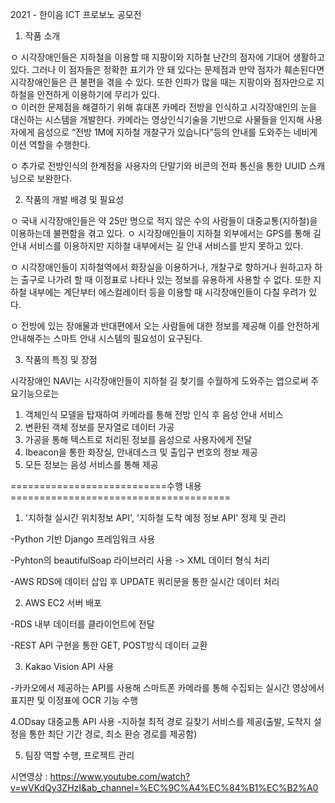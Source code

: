 
2021 - 한이음 ICT 프로보노 공모전

1. 작품 소개 
 
 ㅇ 시각장애인들은 지하철을 이용할 때 지팡이와 지하철 난간의 점자에 기대어 생활하고 있다. 그러나 이 점자들은 정확한 표기가 안 돼 있다는 문제점과 만약 점자가 훼손된다면 시각장애인들은 큰 불편을 겪을 수 있다. 또한 인파가 많을 때는 지팡이와 점자만으로 지하철을 안전하게 이용하기에 무리가 있다.  
 ㅇ 이러한 문제점을 해결하기 위해 휴대폰 카메라 전방을 인식하고 시각장애인의 눈을 대신하는 시스템을 개발한다. 카메라는 영상인식기술을 기반으로 사물들을 인지해 사용자에게 음성으로 “전방 1M에 지하철 개찰구가 있습니다”등의 안내를 도와주는 네비게이션 역할을 수행한다.
 
 ㅇ 추가로 전방인식의 한계점을 사용자의 단말기와 비콘의 전파 통신을 통한 UUID 스캐닝으로 보완한다.


2. 작품의 개발 배경 및 필요성

ㅇ 국내 시각장애인들은 약 25만 명으로 적지 않은 수의 사람들이 대중교통(지하철)을 이용하는데 불편함을 겪고 있다.
 ㅇ 시각장애인들이 지하철 외부에서는 GPS를 통해 길 안내 서비스를 이용하지만 지하철 내부에서는 길 안내 서비스를 받지 못하고 있다.
 
 ㅇ 시각장애인들이 지하철역에서 화장실을 이용하거나, 개찰구로 향하거나 원하고자 하는 출구로 나가려 할 때 이정표로 나타나 있는 정보를 유용하게 사용할 수 없다. 
또한 지하철 내부에는 계단부터 에스컬레이터 등을 이용할 때 시각장애인들이 다칠 우려가 있다.

ㅇ 전방에 있는 장애물과 반대편에서 오는 사람들에 대한 정보를 제공해 이를 안전하게 안내해주는 스마트 안내 시스템의 필요성이 요구된다.

3. 작품의 특징 및 장점
 
 시각장애인 NAVI는 시각장애인들이 지하철 길 찾기를 수월하게 도와주는 앱으로써 주요기능으로는 

1. 객체인식 모델을 탑재하여 카메라를 통해 전방 인식 후 음성 안내 서비스 
2. 변환된 객체 정보를 문자열로 데이터 가공
3. 가공을 통해 텍스트로 처리된 정보를 음성으로 사용자에게 전달
4. Ibeacon을 통한 화장실, 안내데스크 및 출입구 번호의 정보 제공
5. 모든 정보는 음성 서비스를 통해 제공

===========================수행 내용======================================

1. '지하철 실시간 위치정보 API', '지하철 도착 예정 정보 API' 정제 및 관리

-Python 기반 Django 프레임워크 사용

-Pyhton의 beautifulSoap 라이브러리 사용 -> XML 데이터 형식 처리

-AWS RDS에 데이터 삽입 후 UPDATE 쿼리문을 통한 실시간 데이터 처리

2. AWS EC2 서버 배포

-RDS 내부 데이터를 클라이언트에 전달

-REST API 구현을 통한 GET, POST방식 데이터 교환

3. Kakao Vision API 사용

-카카오에서 제공하는 API를 사용해 스마트폰 카메라를 통해 수집되는 실시간 영상에서 표지판 및 이정표에 OCR 기능 수행

4.ODsay 대중교통 API 사용
-지하철 최적 경로 길찾기 서비스를 제공(출발, 도착지 설정을 통한 최단 기간 경로, 최소 환승 경로를 제공함)

5. 팀장 역할 수행, 프로젝트 관리




시연영상 : https://www.youtube.com/watch?v=wVKdQy3ZHzI&ab_channel=%EC%9C%A4%EC%84%B1%EC%B2%A0

